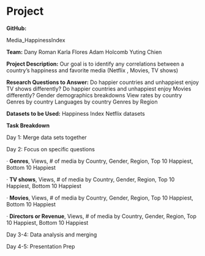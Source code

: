 # **Project**

**GitHub:** 

Media_HappinessIndex



**Team:**
Dany Roman 
Karla Flores 
Adam Holcomb
Yuting Chien



**Project Description:**
Our goal is to identify any correlations between a country’s happiness and favorite media (Netflix , Movies, TV shows)

**Research Questions to Answer:**
Do happier countries and unhappiest enjoy TV shows differently?
Do happier countries and unhappiest enjoy Movies differently?
Gender demographics breakdowns
View rates by country
Genres by country
Languages by country
Genres by Region

**Datasets to be Used:**
Happiness Index
Netflix datasets 



**Task Breakdown**

Day 1: Merge data sets together

Day 2: Focus on specific questions

·    **Genres**, Views, # of media by Country, Gender, Region, Top 10 Happiest, Bottom 10 Happiest

·    **TV shows**, Views, # of media by Country, Gender, Region, Top 10 Happiest, Bottom 10 Happiest

·    **Movies**, Views, # of media by Country, Gender, Region, Top 10 Happiest, Bottom 10 Happiest

·    **Directors or Revenue**, Views, # of media by Country, Gender, Region, Top 10 Happiest, Bottom 10 Happiest

Day 3-4: Data analysis and merging

Day 4-5: Presentation Prep